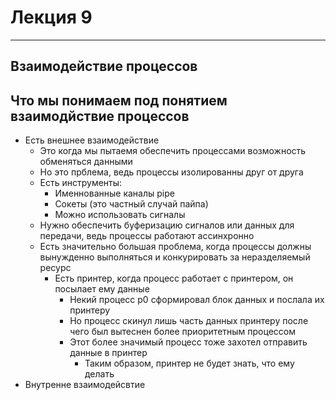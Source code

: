 # Лекция 9

---

## Взаимодействие процессов

## Что мы понимаем под понятием взаимодйствие процессов
* Есть внешнее взаимодействие
  * Это когда мы пытаемя обеспечить процессами возможность обменяться данными
  * Но это прблема, ведь процессы изолированны друг от друга
  * Есть инструменты:
    * Именнованные каналы pipe
    * Сокеты (это частный случай пайпа)
    * Можно использовать сигналы
  * Нужно обеспечить буферизацию сигналов или данных для передачи, ведь процессы работают ассинхронно
  * Есть значительно большая проблема, когда процессы должны вынужденно выполняться и конкурировать за неразделяемый ресурс
    * Есть принтер, когда процесс работает с принтером, он посылает ему данные
      * Некий процесс р0 сформировал блок данных и послала их принтеру
      * Но процесс скинул лишь часть данных принтеру после чего был вытеснен более приоритетным процессом
      * Этот более значимый процесс тоже захотел отправить данные в принтер
        * Таким образом, принтер не будет знать, что ему делать
* Внутренне взаимодейсвтие